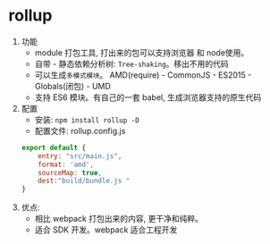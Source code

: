 # rollup

1. 功能
    * module 打包工具, 打出来的包可以支持浏览器 和 node使用。 
    * 自带 - 静态依赖分析树: `Tree-shaking`。移出不用的代码
    * 可以生成`多模式模块`。 AMD(require) - CommonJS - ES2015 - Globals(闭包) - UMD
    * 支持 ES6 模块。有自己的一套 babel, 生成浏览器支持的原生代码
2. 配置
    * 安装: `npm install rollup -D`
    * 配置文件: rollup.config.js
    ```javascript
    export default {
        entry: "src/main.js",
        format: 'amd',
        sourceMap: true, 
        dest:"build/bundle.js "
    }
    ```
3. 优点:
    * 相比 webpack 打包出来的内容, 更干净和纯粹。
    * 适合 SDK 开发。webpack 适合工程开发




